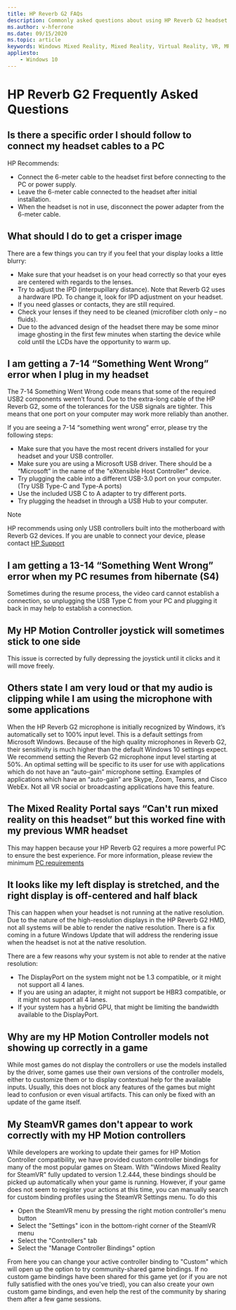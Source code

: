 ```yaml
---
title: HP Reverb G2 FAQs
description: Commonly asked questions about using HP Reverb G2 headset
ms.author: v-hferrone
ms.date: 09/15/2020
ms.topic: article
keywords: Windows Mixed Reality, Mixed Reality, Virtual Reality, VR, MR, Troubleshoot, Errors, Help, Support, Performance
appliesto:
    - Windows 10
---
```


# HP Reverb G2 Frequently Asked Questions

## Is there a specific order I should follow to connect my headset cables to a PC

HP Recommends:

- Connect the 6-meter cable to the headset first before connecting to the PC or power supply.
- Leave the 6-meter cable connected to the headset after initial installation.
- When the headset is not in use, disconnect the power adapter from the 6-meter cable.

## What should I do to get a crisper image

There are a few things you can try if you feel that your display looks a little blurry:

- Make sure that your headset is on your head correctly so that your eyes are centered with regards to the lenses.
- Try to adjust the IPD (interpupillary distance). Note that Reverb G2 uses a hardware IPD. To change it, look for IPD adjustment on your headset.
- If you need glasses or contacts, they are still required.
- Check your lenses if they need to be cleaned (microfiber cloth only – no fluids).
- Due to the advanced design of the headset there may be some minor image ghosting in the first few minutes when starting the device while cold until the LCDs have the opportunity to warm up.

## I am getting a 7-14 “Something Went Wrong” error when I plug in my headset

The 7-14 Something Went Wrong code means that some of the required USB2 components weren’t found.  Due to the extra-long cable of the HP Reverb G2, some of the tolerances for the USB signals are tighter.  This means that one port on your computer may work more reliably than another.

If you are seeing a 7-14 “something went wrong” error, please try the following steps:

- Make sure that you have the most recent drivers installed for your headset and your USB controller.
- Make sure you are using a Microsoft USB driver. There should be a “Microsoft” in the name of the "eXtensible Host Controller" device.
- Try plugging the cable into a different USB-3.0 port on your computer. (Try USB Type-C and Type-A ports)
- Use the included USB C to A adapter to try different ports.
- Try plugging the headset in through a USB Hub to your computer.

> [!NOTE]
> HP recommends using only USB controllers built into the motherboard with Reverb G2
> devices.
> If you are unable to connect your device, please contact [HP Support](https://support.hp.com/us-en)

## I am getting a 13-14 “Something Went Wrong” error when my PC resumes from hibernate (S4)

Sometimes during the resume process, the video card cannot establish a connection, so unplugging the USB Type C from your PC and plugging it back in may help to establish a connection.

## My HP Motion Controller joystick will sometimes stick to one side

This issue is corrected by fully depressing the joystick until it clicks and it will move freely.

## Others state I am very loud or that my audio is clipping while I am using the microphone with some applications

When the HP Reverb G2 microphone is initially recognized by Windows, it’s automatically set to 100% input level. This is a default settings from Microsoft Windows. Because of the high quality microphones in Reverb G2, their sensitivity is much higher than the default Windows 10 settings expect. We recommend setting the Reverb G2 microphone input level starting at 50%. An optimal setting will be specific to its user for use with applications which do not have an “auto-gain” microphone setting. Examples of applications which have an “auto-gain” are Skype, Zoom, Teams, and Cisco WebEx. Not all VR social or broadcasting applications have this feature.

## The Mixed Reality Portal says “Can't run mixed reality on this headset” but this worked fine with my previous WMR headset

This may happen because your HP Reverb G2 requires a more powerful PC to ensure the best experience. For more information, please review the minimum [PC requirements](windows-mixed-reality-minimum-pc-hardware-compatibility-guidelines.md)

## It looks like my left display is stretched, and the right display is off-centered and half black

This can happen when your headset is not running at the native resolution. Due to the nature of the high-resolution displays in the HP Reverb G2 HMD, not all systems will be able to render the native resolution. There is a fix coming in a future Windows Update that will address the rendering issue when the headset is not at the native resolution.

There are a few reasons why your system is not able to render at the native resolution:

- The DisplayPort on the system might not be 1.3 compatible, or it might not support all 4 lanes.
- If you are using an adapter, it might not support be HBR3 compatible, or it might not support all 4 lanes.
- If your system has a hybrid GPU, that might be limiting the bandwidth available to the DisplayPort.

## Why are my HP Motion Controller models not showing up correctly in a game

While most games do not display the controllers or use the models installed by the driver, some games use their own versions of the controller models, either to customize them or to display contextual help for the available inputs. Usually, this does not block any features of the games but might lead to confusion or even visual artifacts. This can only be fixed with an update of the game itself.

## My SteamVR games don't appear to work correctly with my HP Motion controllers

While developers are working to update their games for HP Motion Controller compatibility, we have provided custom controller bindings for many of the most popular games on Steam. With "Windows Mixed Reality for SteamVR" fully updated to version 1.2.444, these bindings should be picked up automatically when your game is running. However, if your game does not seem to register your actions at this time, you can manually search for custom binding profiles using the SteamVR Settings menu.
To do this

- Open the SteamVR menu by pressing the right motion controller's menu button
- Select the "Settings" icon in the bottom-right corner of the SteamVR menu
- Select the "Controllers" tab
- Select the "Manage Controller Bindings" option

From here you can change your active controller binding to "Custom" which will open up the option to try community-shared game bindings.
If no custom game bindings have been shared for this game yet (or if you are not fully satisfied with the ones you've tried), you can also create your own custom game bindings, and even help the rest of the community by sharing them after a few game sessions.